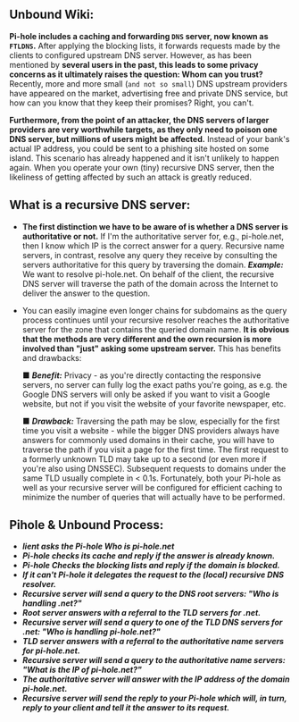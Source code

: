 ## Unbound Wiki:

**Pi-hole includes a caching and forwarding `DNS` server, now known as `FTLDNS`.** After applying the blocking lists, it forwards requests made by the clients to configured upstream DNS server. However, as has been mentioned by **several users in the past, this leads to some privacy concerns as it ultimately raises the question: Whom can you trust?** Recently, more and more small (`and not so small`) DNS upstream providers have appeared on the market, advertising free and private DNS service, but how can you know that they keep their promises? Right, you can't.

**Furthermore, from the point of an attacker, the DNS servers of larger providers are very worthwhile targets, as they only need to poison one DNS server, but millions of users might be affected.** Instead of your bank's actual IP address, you could be sent to a phishing site hosted on some island. This scenario has already happened and it isn't unlikely to happen again. When you operate your own (tiny) recursive DNS server, then the likeliness of getting affected by such an attack is greatly reduced.

## What is a recursive DNS server:
  
  - **The first distinction we have to be aware of is whether a DNS server is authoritative or not.** If I'm the authoritative server for, e.g., pi-hole.net, then I know which IP is the correct answer for a query. Recursive name servers, in contrast, resolve any query they receive by consulting the servers authoritative for this query by traversing the domain. ***Example:*** We want to resolve pi-hole.net. On behalf of the client, the recursive DNS server will traverse the path of the domain across the Internet to deliver the answer to the question.
    
  - You can easily imagine even longer chains for subdomains as the query process continues until your recursive resolver reaches the authoritative server for the zone that contains the queried domain name. **It is obvious that the methods are very different and the own recursion is more involved than "just" asking some upstream server.** This has benefits and drawbacks:
    
    ■ ***Benefit:*** Privacy - as you're directly contacting the responsive servers, no server can fully log the exact paths you're going, as e.g. the Google DNS servers will only be asked if you want to visit a Google website, but not if you visit the website of your favorite newspaper, etc.

    ■ ***Drawback:*** Traversing the path may be slow, especially for the first time you visit a website - while the bigger DNS providers always have answers for commonly used domains in their cache, you will have to traverse the path if you visit a page for the first time. The first request to a formerly unknown TLD may take up to a second (or even more if you're also using DNSSEC). Subsequent requests to domains under the same TLD usually complete in < 0.1s. Fortunately, both your Pi-hole as well as your recursive server will be configured for efficient caching to minimize the number of queries that will actually have to be performed.

## Pihole & Unbound Process:

- ***lient asks the Pi-hole Who is pi-hole.net***
- ***Pi-hole checks its cache and reply if the answer is already known.***
- ***Pi-hole Checks the blocking lists and reply if the domain is blocked.***
- ***If it can't Pi-hole it delegates the request to the (local) recursive DNS resolver.***
- ***Recursive server will send a query to the DNS root servers: "Who is handling .net?"***
- ***Root server answers with a referral to the TLD servers for .net.***
- ***Recursive server will send a query to one of the TLD DNS servers for .net: "Who is handling pi-hole.net?"***
- ***TLD server answers with a referral to the authoritative name servers for pi-hole.net.***
- ***Recursive server will send a query to the authoritative name servers: "What is the IP of pi-hole.net?"***
- ***The authoritative server will answer with the IP address of the domain pi-hole.net.***
- ***Recursive server will send the reply to your Pi-hole which will, in turn, reply to your client and tell it the answer to its request.***
